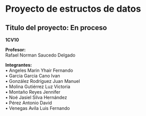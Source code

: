 # **Proyecto de estructos de datos**
## Titulo del proyecto: En proceso
  
**1CV10**
  
**Profesor:**  
Rafael Norman Saucedo Delgado
  
**Integrantes:**  
• Angeles Marin Yhair Fernando  
• Garcia Garcia Cano Ivan   
• González Rodríguez Juan Manuel  
• Molina Gutiérrez Luz Victoria  
• Montaño Reyes Jennifer  
• Noé Jasiel Silva Hernández  
• Pérez Antonio David  
• Venegas Avila Luis Fernando  
